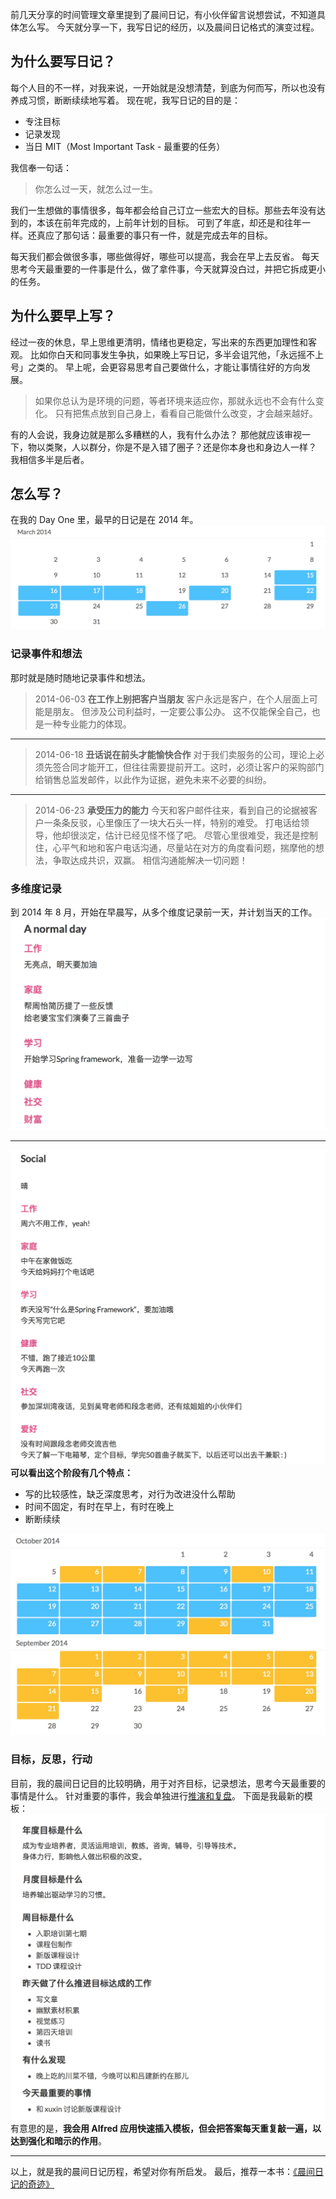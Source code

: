 前几天分享的时间管理文章里提到了晨间日记，有小伙伴留言说想尝试，不知道具体怎么写。
今天就分享一下，我写日记的经历，以及晨间日记格式的演变过程。

## 为什么要写日记？
每个人目的不一样，对我来说，一开始就是没想清楚，到底为何而写，所以也没有养成习惯，断断续续地写着。
现在呢，我写日记的目的是：
* 专注目标
* 记录发现
* 当日 MIT（Most Important Task - 最重要的任务）

我信奉一句话：
>你怎么过一天，就怎么过一生。

我们一生想做的事情很多，每年都会给自己订立一些宏大的目标。那些去年没有达到的，本该在前年完成的，上前年计划的目标。
可到了年底，却还是和往年一样。还真应了那句话：最重要的事只有一件，就是完成去年的目标。

每天我们都会做很多事，哪些做得好，哪些可以提高，我会在早上去反省。
每天思考今天最重要的一件事是什么，做了拿件事，今天就算没白过，并把它拆成更小的任务。

## 为什么要早上写？
经过一夜的休息，早上思维更清明，情绪也更稳定，写出来的东西更加理性和客观。
比如你白天和同事发生争执，如果晚上写日记，多半会诅咒他，「永远摇不上号」之类的。
早上呢，会更容易思考自己要做什么，才能让事情往好的方向发展。

>如果你总认为是环境的问题，等者环境来适应你，那就永远也不会有什么变化。
只有把焦点放到自己身上，看看自己能做什么改变，才会越来越好。

有的人会说，我身边就是那么多糟糕的人，我有什么办法？
那他就应该审视一下，物以类聚，人以群分，你是不是入错了圈子？还是你本身也和身边人一样？
我相信多半是后者。

## 怎么写？
在我的 Day One 里，最早的日记是在 2014 年。
![](./_image/2017-03-03-11-13-17.jpg)

### 记录事件和想法
那时就是随时随地记录事件和想法。
>2014-06-03
**在工作上别把客户当朋友**
客户永远是客户，在个人层面上可能是朋友。
但涉及公司利益时，一定要公事公办。
这不仅能保全自己，也是一种专业能力的体现。

---
>2014-06-18
**丑话说在前头才能愉快合作**
对于我们卖服务的公司，理论上必须先签合同才能开工，但往往需要提前开工。这时，必须让客户的采购部门给销售总监发邮件，以此作为证据，避免未来不必要的纠纷。

---
>2014-06-23
**承受压力的能力**
今天和客户邮件往来，看到自己的论据被客户一条条反驳，心里像压了一块大石头一样，特别的难受。
打电话给领导，他却很淡定，估计已经见怪不怪了吧。
尽管心里很难受，我还是控制住，心平气和地和客户电话沟通，尽量站在对方的角度看问题，揣摩他的想法，争取达成共识，双赢。
相信沟通能解决一切问题！

### 多维度记录
到 2014 年 8 月，开始在早晨写，从多个维度记录前一天，并计划当天的工作。
![](./_image/2017-03-03-11-15-22.jpg)

---
![](./_image/2017-03-03-11-17-29.jpg)
**可以看出这个阶段有几个特点：**
* 写的比较感性，缺乏深度思考，对行为改进没什么帮助
* 时间不固定，有时在早上，有时在晚上
* 断断续续

![](./_image/2017-03-03-11-24-05.jpg)

### 目标，反思，行动
目前，我的晨间日记目的比较明确，用于对齐目标，记录想法，思考今天最重要的事情是什么。
针对重要的事件，我会单独进行[推演和复盘](http://www.jianshu.com/p/3be0964d3f40)。
下面是我最新的模板：
![](./_image/2017-03-03-18-51-25.jpg)
有意思的是，**我会用 Alfred 应用快速插入模板，但会把答案每天重复敲一遍，以达到强化和暗示的作用**。

---
以上，就是我的晨间日记历程，希望对你有所启发。
最后，推荐一本书：[《晨间日记的奇迹》](https://book.douban.com/subject/3744041/)
